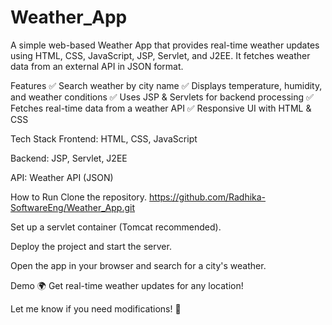 # Weather_App
A simple web-based Weather App that provides real-time weather updates using HTML, CSS, JavaScript, JSP, Servlet, and J2EE. It fetches weather data from an external API in JSON format.

Features
✅ Search weather by city name
✅ Displays temperature, humidity, and weather conditions
✅ Uses JSP & Servlets for backend processing
✅ Fetches real-time data from a weather API
✅ Responsive UI with HTML & CSS

Tech Stack
Frontend: HTML, CSS, JavaScript

Backend: JSP, Servlet, J2EE

API: Weather API (JSON)

How to Run
Clone the repository.
https://github.com/Radhika-SoftwareEng/Weather_App.git

Set up a servlet container (Tomcat recommended).

Deploy the project and start the server.

Open the app in your browser and search for a city's weather.

Demo
🌍 Get real-time weather updates for any location!

Let me know if you need modifications! 🚀
